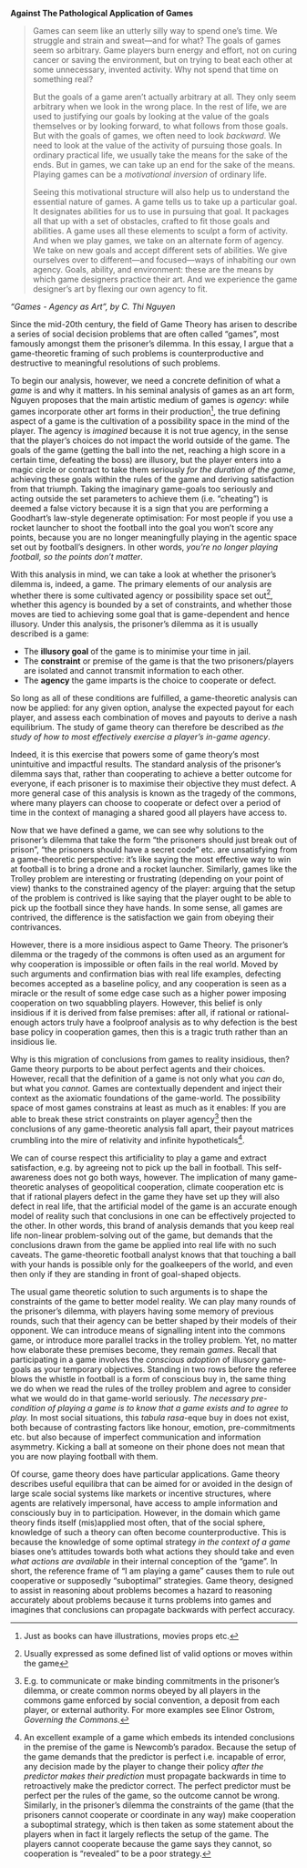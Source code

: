 **Against The Pathological Application of Games**

> Games can seem like an utterly silly way to spend one’s time. We struggle and strain and sweat—and for what? The goals of games seem so arbitrary. Game players burn energy and effort, not on curing cancer or saving the environment, but on trying to beat each other at some unnecessary, invented activity. Why not spend that time on something real?
> 
> But the goals of a game aren’t actually arbitrary at all. They only seem arbitrary when we look in the wrong place. In the rest of life, we are used to justifying our goals by looking at the value of the goals themselves or by looking forward, to what follows from those goals. But with the goals of games, we often need to look *backward*. We need to look at the value of the activity of pursuing those goals. In ordinary practical life, we usually take the means for the sake of the ends. But in games, we can take up an end for the sake of the means. Playing games can be a *motivational inversion* of ordinary life.
> 
> Seeing this motivational structure will also help us to understand the essential nature of games. A game tells us to take up a particular goal. It designates abilities for us to use in pursuing that goal. It packages all that up with a set of obstacles, crafted to fit those goals and abilities. A game uses all these elements to sculpt a form of activity. And when we play games, we take on an alternate form of agency. We take on new goals and accept different sets of abilities. We give ourselves over to different—and focused—ways of inhabiting our own agency. Goals, ability, and environment: these are the means by which game designers practice their art. And we experience the game designer’s art by flexing our own agency to fit.

*“Games \- Agency as Art”, by C. Thi Nguyen*

Since the mid-20th century, the field of Game Theory has arisen to describe a series of social decision problems that are often called “games”, most famously amongst them the prisoner’s dilemma. In this essay, I argue that a game-theoretic framing of such problems is counterproductive and destructive to meaningful resolutions of such problems. 

To begin our analysis, however, we need a concrete definition of what a *game* is and why it matters. In his seminal analysis of games as an art form, Nguyen proposes that the main artistic medium of games is *agency*: while games incorporate other art forms in their production[^1], the true defining aspect of a game is the cultivation of a possibility space in the mind of the player. The agency is *imagined* because it is not true agency, in the sense that the player’s choices do not impact the world outside of the game. The goals of the game (getting the ball into the net, reaching a high score in a certain time, defeating the boss) are illusory, but the player enters into a magic circle or contract to take them seriously *for the duration of the game*, achieving these goals within the rules of the game and deriving satisfaction from that triumph. Taking the imaginary game-goals too seriously and acting outside the set parameters to achieve them (i.e. “cheating”) is deemed a false victory because it is a sign that you are performing a Goodhart’s law-style degenerate optimisation: For most people if you use a rocket launcher to shoot the football into the goal you won’t score any points, because you are no longer meaningfully playing in the agentic space set out by football’s designers. In other words, *you’re no longer playing football, so the points don’t matter*.

With this analysis in mind, we can take a look at whether the prisoner’s dilemma is, indeed, a game. The primary elements of our analysis are whether there is some cultivated agency or possibility space set out[^2], whether this agency is bounded by a set of constraints, and whether those moves are tied to achieving some goal that is game-dependent and hence illusory. Under this analysis, the prisoner’s dilemma as it is usually described is a game:

* The **illusory goal** of the game is to minimise your time in jail.  
* The **constraint** or premise of the game is that the two prisoners/players are isolated and cannot transmit information to each other.  
* The **agency** the game imparts is the choice to cooperate or defect.

So long as all of these conditions are fulfilled, a game-theoretic analysis can now be applied: for any given option, analyse the expected payout for each player, and assess each combination of moves and payouts to derive a nash equilibrium. The study of game theory can therefore be described as *the study of how to most effectively exercise a player’s in-game agency*. 

Indeed, it is this exercise that powers some of game theory’s most unintuitive and impactful results. The standard analysis of the prisoner’s dilemma says that, rather than cooperating to achieve a better outcome for everyone, if each prisoner is to maximise their objective they must defect. A more general case of this analysis is known as the tragedy of the commons, where many players can choose to cooperate or defect over a period of time in the context of managing a shared good all players have access to.

Now that we have defined a game, we can see why solutions to the prisoner’s dilemma that take the form “the prisoners should just break out of prison”, “the prisoners should have a secret code” etc. are unsatisfying from a game-theoretic perspective: it’s like saying the most effective way to win at football is to bring a drone and a rocket launcher. Similarly, games like the Trolley problem are interesting or frustrating (depending on your point of view) thanks to the constrained agency of the player: arguing that the setup of the problem is contrived is like saying that the player ought to be able to pick up the football since they have hands. In some sense, all games are contrived, the difference is the satisfaction we gain from obeying their contrivances.

However, there is a more insidious aspect to Game Theory. The prisoner’s dilemma or the tragedy of the commons is often used as an argument for why cooperation is impossible or often fails in the real world. Moved by such arguments and confirmation bias with real life examples, defecting becomes accepted as a baseline policy, and any cooperation is seen as a miracle or the result of some edge case such as a higher power imposing cooperation on two squabbling players. However, this belief is only insidious if it is derived from false premises: after all, if rational or rational-enough actors truly have a foolproof analysis as to why defection is the best base policy in cooperation games, then this is a tragic truth rather than an insidious lie.

Why is this migration of conclusions from games to reality insidious, then? Game theory purports to be about perfect agents and their choices. However, recall that the definition of a game is not only what you *can* do, but what you *cannot*. Games are contextually dependent and inject their context as the axiomatic foundations of the game-world. The possibility space of most games constrains at least as much as it enables: If you are able to break these strict constraints on player agency[^3] then the conclusions of any game-theoretic analysis fall apart, their payout matrices crumbling into the mire of relativity and infinite hypotheticals[^4]. 

We can of course respect this artificiality to play a game and extract satisfaction, e.g. by agreeing not to pick up the ball in football. This self-awareness does not go both ways, however. The implication of many game-theoretic analyses of geopolitical cooperation, climate cooperation etc is that if rational players defect in the game they have set up they will also defect in real life, that the artificial model of the game is an accurate enough model of reality such that conclusions in one can be effectively projected to the other. In other words, this brand of analysis demands that you keep real life non-linear problem-solving out of the game, but demands that the conclusions drawn from the game be applied into real life with no such caveats. The game-theoretic football analyst knows that that touching a ball with your hands is possible only for the goalkeepers of the world, and even then only if they are standing in front of goal-shaped objects.

The usual game theoretic solution to such arguments is to shape the constraints of the game to better model reality. We can play many rounds of the prisoner’s dilemma, with players having some memory of previous rounds, such that their agency can be better shaped by their models of their opponent. We can introduce means of signalling intent into the commons game, or introduce more parallel tracks in the trolley problem. Yet, no matter how elaborate these premises become, they remain *games*. Recall that participating in a game involves the *conscious adoption* of illusory game-goals as your temporary objectives. Standing in two rows before the referee blows the whistle in football is a form of conscious buy in, the same thing we do when we read the rules of the trolley problem and agree to consider what we would do in that game-world seriously. *The necessary pre-condition of playing a game is to know that a game exists and to agree to play.* In most social situations, this *tabula rasa*\-eque buy in does not exist, both because of contrasting factors like honour, emotion, pre-commitments etc. but also because of imperfect communication and information asymmetry. Kicking a ball at someone on their phone does not mean that you are now playing football with them.

Of course, game theory does have particular applications. Game theory describes useful equilibra that can be aimed for or avoided in the design of large scale social systems like markets or incentive structures, where agents are relatively impersonal, have access to ample information and consciously buy in to participation. However, in the domain which game theory finds itself (mis)applied most often, that of the social sphere, knowledge of such a theory can often become counterproductive. This is because the knowledge of some optimal strategy *in the context of a game* biases one’s attitudes towards both what actions they should take and even *what actions are available* in their internal conception of the “game”. In short, the reference frame of “I am playing a game” causes them to rule out cooperative or supposedly “suboptimal” strategies. Game theory, designed to assist in reasoning about problems becomes a hazard to reasoning accurately about problems because it turns problems into games and imagines that conclusions can propagate backwards with perfect accuracy.

[^1]:  Just as books can have illustrations, movies props etc.

[^2]:  Usually expressed as some defined list of valid options or moves within the game

[^3]:  E.g. to communicate or make binding commitments in the prisoner’s dilemma, or create common norms obeyed by all players in the commons game enforced by social convention, a deposit from each player, or external authority. For more examples see Elinor Ostrom, *Governing the Commons*.

[^4]:  An excellent example of a game which embeds its intended conclusions in the premise of the game is Newcomb’s paradox. Because the setup of the game demands that the predictor is perfect i.e. incapable of error, any decision made by the player to change their policy *after the predictor makes their prediction* must propagate backwards in time to retroactively make the predictor correct. The perfect predictor must be perfect per the rules of the game, so the outcome cannot be wrong. Similarly, in the prisoner’s dilemma the constraints of the game (that the prisoners cannot cooperate or coordinate in any way) make cooperation a suboptimal strategy, which is then taken as some statement about the players when in fact it largely reflects the setup of the game. The players cannot cooperate because the game says they cannot, so cooperation is “revealed” to be a poor strategy.